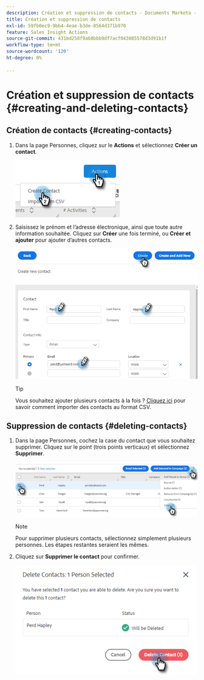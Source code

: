 ```yaml
---
description: Création et suppression de contacts - Documents Marketo - Documentation du produit
title: Création et suppression de contacts
exl-id: 59fb0ec9-9bb4-4eae-b3de-8564d371b970
feature: Sales Insight Actions
source-git-commit: 431bd258f9a68bbb9df7acf043085578d3d91b1f
workflow-type: tm+mt
source-wordcount: '120'
ht-degree: 0%

---
```


# Création et suppression de contacts {#creating-and-deleting-contacts}

## Création de contacts {#creating-contacts}

1. Dans la page Personnes, cliquez sur le **Actions** et sélectionnez **Créer un contact**.

   ![](assets/creating-and-deleting-contacts-1.png)

1. Saisissez le prénom et l’adresse électronique, ainsi que toute autre information souhaitée. Cliquez sur **Créer** une fois terminé, ou **Créer et ajouter** pour ajouter d’autres contacts.

   ![](assets/creating-and-deleting-contacts-2.png)

   >[!TIP]
   >
   >Vous souhaitez ajouter plusieurs contacts à la fois ? [Cliquez ici](/help/marketo/product-docs/marketo-sales-insight/actions/people/managing-contacts/import-contacts-via-csv.md) pour savoir comment importer des contacts au format CSV.

## Suppression de contacts {#deleting-contacts}

1. Dans la page Personnes, cochez la case du contact que vous souhaitez supprimer. Cliquez sur le point (trois points verticaux) et sélectionnez **Supprimer**.

   ![](assets/creating-and-deleting-contacts-3.png)

   >[!NOTE]
   >
   >Pour supprimer plusieurs contacts, sélectionnez simplement plusieurs personnes. Les étapes restantes seraient les mêmes.

1. Cliquez sur **Supprimer le contact** pour confirmer.

   ![](assets/creating-and-deleting-contacts-4.png)
